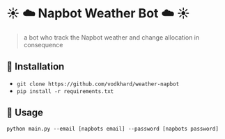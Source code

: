 # :sunny: :cloud: Napbot Weather Bot :cloud: :sunny:

> a bot who track the Napbot weather and change allocation in consequence

## :memo: Installation

- `git clone https://github.com/vodkhard/weather-napbot`
- `pip install -r requirements.txt`

## :beer: Usage

`python main.py --email [napbots email] --password [napbots password]`
